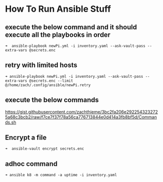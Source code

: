 # How To Run Ansible Stuff

## execute the below command and it should execute all the playbooks in order

    ➜  ansible-playbook newPi.yml -i inventory.yaml --ask-vault-pass --extra-vars @secrets.enc

## retry with limited hosts 

    ➜ ansible-playbook newPi.yml -i inventory.yaml --ask-vault-pass --extra-vars @secrets.enc --limit @/home/zach/.config/ansible/newPi.retry

## execute the below commands

<https://gist.githubusercontent.com/zachthieme/3bc2fa206e2922543232725a68c3bcb2/raw/f7ce7f37f78a56ca776713844e0d414a3fb8bf5d/Commands.sh>

## Encrypt a file

    ➜  ansible-vault encrypt secrets.enc

## adhoc command
    ➜ ansible k8 -m command -a uptime -i inventory.yaml
	
